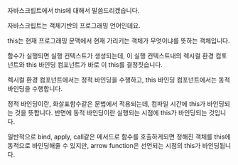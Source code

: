 자바스크립트에서 this에 대해서 말씀드리겠습니다.

자바스크립트는 객체기반의 프로그래밍 언어인데요.

this는 현재 프로그래밍 문맥에서 현재 가리키는 객체가 무엇이냐를 뜻하는 객체입니다.

함수가 실행되면 실행 컨텍스트가 생성되는데, 이 실행 컨텍스트내의 렉시컬 환경 컴포넌트와 this 바인딩 컴포넌트가 바로 이 this를 결정짓습니다.

렉시컬 환경 컴포넌트에서는 정적 바인딩을 수행하고, this 바인딩 컴포넌트에서는 동적 바인딩을 수행합니다.

정적 바인딩이란, 화살표함수같은 문법에서 적용되는데, 컴파일 시간에 this가 바인딩되는 것을 뜻합니다.
반면에 동적 바인딩이란 실행되는 시점에 this가 바인딩되는 것입니다.

일반적으로 bind, apply, call같은 메서드로 함수를 호출하게되면 정해진 객체를 this에 동적으로 바인딩해줄 수 있지만, arrow function은 선언되는 시점의 this가 바인딩됩니다.
